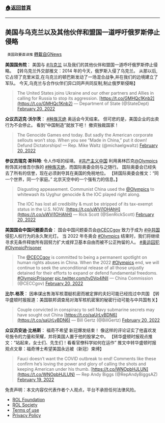 ###  [:house:返回首頁](https://github.com/ourhimalayas/txt)
---


## 美国与乌克兰以及其他伙伴和盟国一道呼吁俄罗斯停止侵略
` 美国政要直译推` [轉載自GNews](https://gnews.org/zh-hans/2038413/)

**美国国务院**： 美国与 [#乌克兰](https://twitter.com/hashtag/乌克兰?src=hashtag_click) 以及我们的其他伙伴和盟国一道呼吁俄罗斯停止侵略。 【转乌克兰外交部推文：2014 年的今天，俄罗斯入侵了乌克兰。 从那以后,它占领了克里米亚,在乌克兰的顿巴斯发动了一场混合战争,并在我们的边境建立了军队。 今天,乌克兰与合作伙伴们异口同声共同反制,制止俄罗斯侵略】



> The United States joins Ukraine and our other partners and Allies in calling for Russia to stop its aggression. [https://t.co/GMHQc1Knb2](https://t.co/GMHQc1Knb2)
> — Department of State (@StateDept) [February 20, 2022](https://twitter.com/StateDept/status/1495451457742589958?ref_src=twsrc%5Etfw)



**众议员迈克·沃尔茨**： [#种族灭绝](https://twitter.com/hashtag/种族灭绝?src=hashtag_click) 奥运会今天结束。 但可悲的是，美国企业的出卖行为不会停止。 看到“中国制造”就放下吧！ 撤资独裁国家！



> The Genocide Games end today. But sadly the American corporate sellouts won’t stop. When you see “Made in China,” put it down! Defund Dictatorships!
> — Rep. Mike Waltz (@michaelgwaltz) [February 20, 2022](https://twitter.com/michaelgwaltz/status/1495421159059468295?ref_src=twsrc%5Etfw)



**参议员瑞克·斯科特**: 令人作呕的绥靖。 [#共产主义中国](https://twitter.com/hashtag/共产主义中国?src=hashtag_click) 利用奥林匹克[@Olympics](https://twitter.com/Olympics) 粉饰其对维吾尔族的 [#种族灭绝](https://twitter.com/hashtag/种族灭绝?src=hashtag_click)，而国际奥委会则与之随行。 国际奥委会已经失去了所有的信誉，现在必须剥夺其在美国的免税地位。 【转国际奥委会推文：“同一个世界，同一个家庭。” 北京天空中的一个强有力的信息。】



> Disgusting appeasement. Communist China used the [@Olympics](https://twitter.com/Olympics?ref_src=twsrc%5Etfw) to whitewash its Uyghur genocide & the IOC played right along.
> 
> The IOC has lost all credibility & must be stripped of its tax-exempt status in the U.S. NOW. [https://t.co/uWVj1OHAhH](https://t.co/uWVj1OHAhH)
> — Rick Scott (@SenRickScott) [February 20, 2022](https://twitter.com/SenRickScott/status/1495451767445803015?ref_src=twsrc%5Etfw)



**美国国会中国问题委员会**： 国会中国问题委员会[@CECCgov](https://twitter.com/CECCgov) 致力于成为 [#中共国](https://twitter.com/hashtag/中共国?src=hashtag_click) 侵犯人权行为的永久聚光灯。 当 2022 年冬奥会 [#Olympics](https://twitter.com/hashtag/Olympics?src=hashtag_click) 结束时，我们将继续寻求无条件释放所有因努力扩大或捍卫基本自由而被不公正拘留的人。 [#奥运囚犯](https://twitter.com/hashtag/奥运囚犯?src=hashtag_click)[#OlympicPrisoner](https://twitter.com/hashtag/OlympicPrisoner?src=hashtag_click)



> The [@CECCgov](https://twitter.com/CECCgov?ref_src=twsrc%5Etfw) is committed to being a permanent spotlight on human rights abuses in China. When the 2022 [#Olympics](https://twitter.com/hashtag/Olympics?src=hash&amp;ref_src=twsrc%5Etfw) end, we will continue to seek the unconditional release of all those unjustly detained for their efforts to expand or defend fundamental freedoms. [#OlympicPrisoner](https://twitter.com/hashtag/OlympicPrisoner?src=hash&amp;ref_src=twsrc%5Etfw) [pic.twitter.com/tyDVp4lNII](https://t.co/tyDVp4lNII)
> — China Commission (@CECCgov) [February 20, 2022](https://twitter.com/CECCgov/status/1495428198557011974?ref_src=twsrc%5Etfw)



**比尔.格茨**： 因串谋出售海军核潜艇机密而被定罪的夫妇可能已经找过中共国 【转华盛顿时报报道：美国联邦调查局对海军核机密案的秘密行动可能与中共国有关】



> Couple convicted in conspiracy to sell Navy submarine secrets may have sought out China [https://t.co/saUrLyBDN6](https://t.co/saUrLyBDN6)
> — Bill Gertz (@BillGertz) [February 20, 2022](https://twitter.com/BillGertz/status/1495218417413935105?ref_src=twsrc%5Etfw)



**众议员安迪·比格斯**： 福奇不希望 新冠爆发结束！ 像这样的评论证实了他喜欢发号施令的力量和荣耀，并将美国人置于他的股掌之中。 【转华盛顿时报观点推文：“站起来，女士们、先生们！看看官僚科学如何在运作” 推文中转华盛顿时报观点文章：福奇博士希望美国永远被（新冠）束缚】



> Fauci doesn’t want the COVID outbreak to end! Comments like these confirm he’s loving the power and glory of calling the shots and keeping American under his thumb. [https://t.co/WNOpbHJLUN](https://t.co/WNOpbHJLUN)
> — Rep Andy Biggs (@RepAndyBiggsAZ) [February 19, 2022](https://twitter.com/RepAndyBiggsAZ/status/1495162242802884608?ref_src=twsrc%5Etfw)





 

免责声明：本文内容仅代表作者个人观点，平台不承担任何法律风险。

- [ROL Foundation](https://rolfoundation.org/)
- [ROL Society](https://rolsociety.org/)
- [Terms of use](https://gnews.org/terms-of-use-3/)
- [Privacy Policy](https://gnews.org/privacy-policy/)
